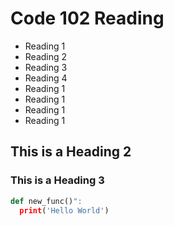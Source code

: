 # Code 102 Reading

- Reading 1
- Reading 2
- Reading 3
- Reading 4
- Reading 1
- Reading 1
- Reading 1
- Reading 1

## This is a Heading 2
### This is a Heading 3

``` python
def new_func()":
  print('Hello World')
  
  ```
